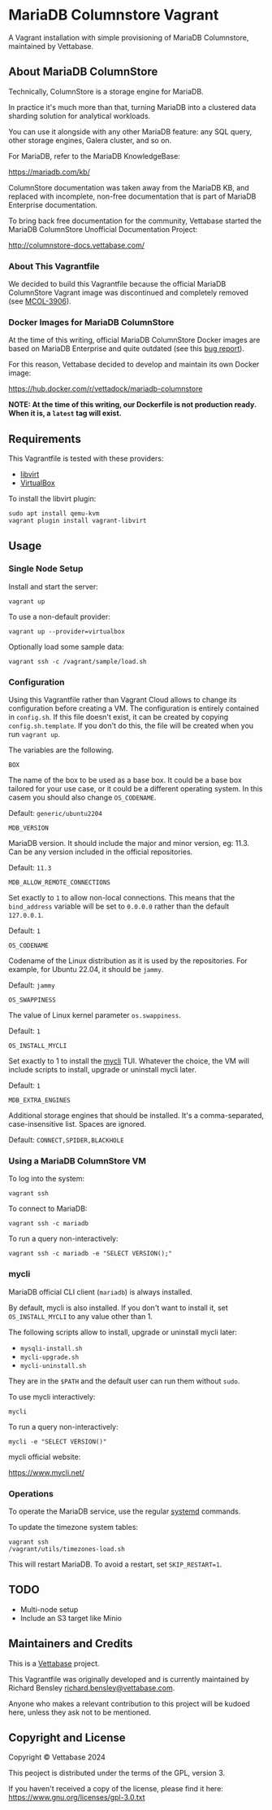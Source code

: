 # MariaDB Columnstore Vagrant

A Vagrant installation with simple provisioning of MariaDB Columnstore, maintained by Vettabase.

## About MariaDB ColumnStore

Technically, ColumnStore is a storage engine for MariaDB.

In practice it's much more than that, turning MariaDB into a clustered
data sharding solution for analytical workloads.

You can use it alongside with any other MariaDB feature: any SQL query,
other storage engines, Galera cluster, and so on.

For MariaDB, refer to the MariaDB KnowledgeBase:

https://mariadb.com/kb/

ColumnStore documentation was taken away from the MariaDB KB,
and replaced with incomplete, non-free documentation that is part
of MariaDB Enterprise documentation.

To bring back free documentation for the community, Vettabase started
the MariaDB ColumnStore Unofficial Documentation Project:

http://columnstore-docs.vettabase.com/

### About This Vagrantfile

We decided to build this Vagrantfile because the official MariaDB
ColumnStore Vagrant image was discontinued and completely removed
(see [MCOL-3906](https://jira.mariadb.org/browse/MCOL-3906)).

### Docker Images for MariaDB ColumnStore

At the time of this writing, official MariaDB ColumnStore Docker images
are based on MariaDB Enterprise and quite outdated (see this
[bug report](https://jira.mariadb.org/browse/MCOL-5646)).

For this reason, Vettabase decided to develop and maintain its own Docker
image:

https://hub.docker.com/r/vettadock/mariadb-columnstore

**NOTE: At the time of this writing, our Dockerfile is not production ready.
When it is, a `latest` tag will exist.**

## Requirements

This Vagrantfile is tested with these providers:
  * [libvirt](https://vagrant-libvirt.github.io/vagrant-libvirt/)
  * [VirtualBox](https://developer.hashicorp.com/vagrant/docs/providers/virtualbox)

To install the libvirt plugin:

    sudo apt install qemu-kvm
    vagrant plugin install vagrant-libvirt

## Usage

### Single Node Setup

Install and start the server:

    vagrant up

To use a non-default provider:

    vagrant up --provider=virtualbox

Optionally load some sample data:

    vagrant ssh -c /vagrant/sample/load.sh

### Configuration

Using this Vagrantfile rather than Vagrant Cloud allows to change its configuration
before creating a VM. The configuration is entirely contained in `config.sh`.
If this file doesn't exist, it can be created by copying `config.sh.template`.
If you don't do this, the file will be created when you run `vagrant up`.

The variables are the following.

`BOX`

The name of the box to be used as a base box.
It could be a base box tailored for your use case, or it could be a different
operating system. In this casem you should also change `OS_CODENAME`.

Default: `generic/ubuntu2204`

`MDB_VERSION`

MariaDB version. It should include the major and minor version, eg: 11.3.
Can be any version included in the official repositories.

Default: `11.3`

`MDB_ALLOW_REMOTE_CONNECTIONS`

Set exactly to `1` to allow non-local connections. This means that the
`bind_address` variable will be set to `0.0.0.0` rather than the default
`127.0.0.1`.

Default: `1`

`OS_CODENAME`

Codename of the Linux distribution as it is used by the repositories.
For example, for Ubuntu 22.04, it should be `jammy`.

Default: `jammy`

`OS_SWAPPINESS`

The value of Linux kernel parameter `os.swappiness`.

Default: `1`

`OS_INSTALL_MYCLI`

Set exactly to 1 to install the [mycli](https://www.mycli.net/) TUI.
Whatever the choice, the VM will include scripts to install, upgrade
or uninstall mycli later.

Default: `1`

`MDB_EXTRA_ENGINES`

Additional storage engines that should be installed.
It's a comma-separated, case-insensitive list. Spaces are ignored.

Default: `CONNECT,SPIDER,BLACKHOLE`

### Using a MariaDB ColumnStore VM

To log into the system:

    vagrant ssh

To connect to MariaDB:

    vagrant ssh -c mariadb

To run a query non-interactively:

    vagrant ssh -c mariadb -e "SELECT VERSION();"

### mycli

MariaDB official CLI client (`mariadb`) is always installed.

By default, mycli is also installed. If you don't want to install it,
set `OS_INSTALL_MYCLI` to any value other than 1.

The following scripts allow to install, upgrade or uninstall mycli later:

* `mysqli-install.sh`
* `mycli-upgrade.sh`
* `mycli-uninstall.sh`

They are in the `$PATH` and the default user can run them without `sudo`.

To use mycli interactively:

```
mycli
```

To run a query non-interactively:

```
mycli -e "SELECT VERSION()"
```

mycli official website:

https://www.mycli.net/

### Operations

To operate the MariaDB service, use the regular [systemd](https://www.freedesktop.org/wiki/Software/systemd/)
commands.

To update the timezone system tables:

    vagrant ssh
    /vagrant/utils/timezones-load.sh

This will restart MariaDB. To avoid a restart, set `SKIP_RESTART=1`.

## TODO

* Multi-node setup
* Include an S3 target like Minio

## Maintainers and Credits

This is a [Vettabase](https://vettabase.com) project.

This Vagrantfile was originally developed and is currently maintained
by Richard Bensley <richard.bensley@vettabase.com>.

Anyone who makes a relevant contribution to this project will be
kudoed here, unless they ask not to be mentioned.

## Copyright and License

Copyright © Vettabase 2024

This peoject is distributed under the terms of the GPL, version 3.

If you haven't received a copy of the license, please find it here:
https://www.gnu.org/licenses/gpl-3.0.txt
